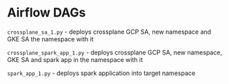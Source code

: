 # Airflow DAGs

`crossplane_sa_1.py` - deploys crossplane GCP SA, new namespace and GKE SA the namespace with it

`crossplane_spark_app_1.py` - deploys crossplane GCP SA, new namespace, GKE SA and spark app in the namespace with it

`spark_app_1.py` - deploys spark application into target namespace